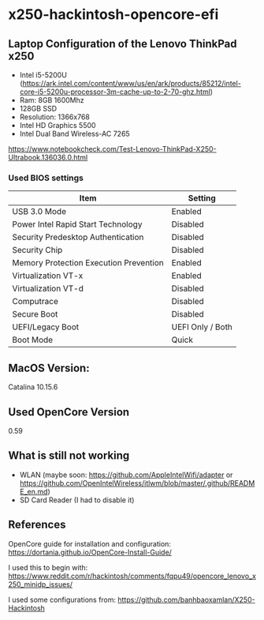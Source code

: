 # x250-hackintosh-opencore-efi

## Laptop Configuration of the Lenovo ThinkPad x250
- Intel i5-5200U (https://ark.intel.com/content/www/us/en/ark/products/85212/intel-core-i5-5200u-processor-3m-cache-up-to-2-70-ghz.html)
- Ram: 8GB 1600Mhz  
- 128GB SSD 
- Resolution: 1366x768
- Intel HD Graphics 5500
- Intel Dual Band Wireless-AC 7265

https://www.notebookcheck.com/Test-Lenovo-ThinkPad-X250-Ultrabook.136036.0.html


### Used BIOS settings

| Item | Setting |
| ------------- | ------------ |
| USB 3.0 Mode | Enabled |
| Power Intel Rapid Start Technology | Disabled |
| Security Predesktop Authentication | Disabled |
| Security Chip | Disabled |
| Memory Protection Execution Prevention | Enabled |
| Virtualization VT-x | Enabled |
| Virtualization VT-d | Disabled |
| Computrace | Disabled |
| Secure Boot | Disabled |
| UEFI/Legacy Boot | UEFI Only / Both |
| Boot Mode | Quick |



## MacOS Version:
Catalina 10.15.6

## Used OpenCore Version
0.59

## What is still not working
- WLAN (maybe soon: https://github.com/AppleIntelWifi/adapter or https://github.com/OpenIntelWireless/itlwm/blob/master/.github/README_en.md) 
- SD Card Reader (I had to disable it)


## References
OpenCore guide for installation and configuration:
https://dortania.github.io/OpenCore-Install-Guide/

I used this to begin with:
https://www.reddit.com/r/hackintosh/comments/fqpu49/opencore_lenovo_x250_minidp_issues/

I used some configurations from:
https://github.com/banhbaoxamlan/X250-Hackintosh
